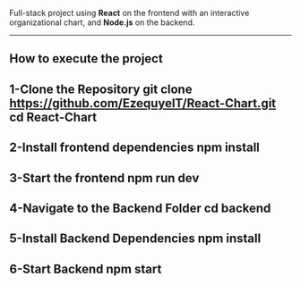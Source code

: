 Full-stack project using **React** on the frontend with an interactive organizational chart, and **Node.js** on the backend.

---
How to execute the project
---
1-Clone the Repository
git clone https://github.com/EzequyelT/React-Chart.git
cd React-Chart
---
2-Install frontend dependencies
npm install
---
3-Start the frontend
npm run dev
---
4-Navigate to the Backend Folder
cd backend
---
5-Install Backend Dependencies
npm install
---
6-Start Backend
npm start
---



